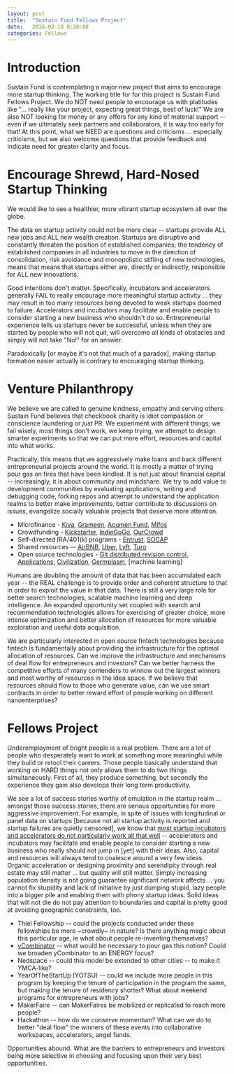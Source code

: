 ```yaml
---
layout: post
title:  "Sustain Fund Fellows Project"
date:   2016-02-18 8:30:00
categories: Fellows
---
```

# Introduction
Sustain Fund is contemplating a major new project that aims to encourage more startup thinking.  The working title for for this project is Sustain Fund Fellows Project.  We do NOT need people to encourage us with platitudes like "... really like your project, expecting great things, best of luck!"  We are also NOT looking for money or any offers for any kind of material support -- even if we ultimately seek partners and collaborators, it is way too early for that!  At this point, what we NEED are questions and criticisms ... especially criticisms, but we also welcome questions that provide feedback and indicate need for greater clarity and focus.

# Encourage Shrewd, Hard-Nosed Startup Thinking

We would like to see a healthier, more vibrant startup ecosystem all over the globe.  

The data on startup activity could not be more clear -- startups provide ALL new jobs and ALL new wealth creation.  Startups are disruptive and constantly threaten the position of established companies; the tendency of established companies in all industries to move in the direction of consolidation, risk avoidance and monopolistic stifling of new technologies, means that means that startups either are, directly or indirectly, responsible for ALL new innovations.

Good intentions don't matter.  Specifically, incubators and accelerators generally FAIL to really encourage more meaningful startup activity ... they may result in too many resources being devoted to weak startups doomed to failure.  Accelerators and incubators may facilitate and enable people to consider starting a new business who shouldn't do so.  Entrepreneurial experience tells us startups never be successful, unless when they are started by people who will not quit, will overcome all kinds of obstacles and simply will not take "No!" for an answer.  

Paradoxically [or maybe it's not that much of a paradox], making startup formation easier actually is contrary to encouraging startup thinking.

# Venture Philanthropy
We believe we are called to genuine kindness, empathy and serving others.  Sustain Fund believes that checkbook charity is idiot compassion or conscience laundering or *just* PR.  We experiment with different things; we fail wisely, most things don't work, we keep trying, we attempt to design smarter experiments so that we can put more effort, resources and capital into what works.

Practically, this means that we aggressively make loans and back different entrepreneurial projects around the world. It is mostly a matter of trying pour gas on fires that have been kindled. It is not just about financial capital -- increasingly, it is about community and mindshare. We try to add value to development communities by evaluating applications, writing and debugging code, forking repos and attempt to understand the application realms to better make improvements, better contribute to discussions on issues, evangelize socially valuable projects that deserve more attention.  

* Microfinance - [Kiva](https://fellowsblog.kiva.org/), [Grameen](http://www.grameenfoundation.org/jobs/grameen-foundation-fellow), [Acumen Fund](http://acumen.org/blog/fellows/), [Mifos](http://mifos.org/)
* Crowdfunding - [Kickstarter](https://www.krowdster.co/backer-directory), [IndieGoGo](https://www.indiegogo.com/partners/kiva), [OurCrowd](http://blog.ourcrowd.com/)
* Self-directed IRA/401(k) programs - [Entrust](http://www.theentrustgroup.com/learning-center), [SOCAP](http://socialcapitalmarkets.net/)
* Shared resources -- [AirBNB](http://blog.airbnb.com/), [Uber](https://devblog.uber.com/), [Lyft](http://blog.lyft.com/), [Turo](https://turo.com/how-turo-works)
* Open source technologies - [Git distributed revision control](https://github.com/blog), [Applications](http://aosabook.org/en/index.html), [Civilization](http://opensourceecology.org/), [Germplasm](http://opengermplasm.info/), [machine learning]

Humans are doubling the amount of data that has been accumulated each year -- the REAL challenge is to provide order and coherent structure to that in order to exploit the value in that data. There is still a very large role for better search technologies, scalable machine learning and deep intelligence.  An expanded opportunity set coupled with search and recommendation technologies allows for exercising of greater choice, more intense optimization and better allocation of resources for more valuable exploration and useful data acquisition.  

We are particularly interested in open source fintech technologies because fintech is fundamentally about providing the infrastructure for the optimal allocation of resources. Can we improve the infrastructure and mechanisms of deal flow for entrepreneurs and investors?  Can we better harness the competitive efforts of many contenders to winnow out the largest winners and most worthy of resources in the idea space.  If we believe that resources should flow to those who generate value, can we use smart contracts in order to better reward effort of people working on different nanoenterprises?


# Fellows Project

Underemployment of bright people is a real problem.  There are a lot of people who desperately want to work at something more meaningful while they build or retool their careers.  Those people basically understand that working on HARD things not only allows them to do two things simultaneously.  First of all, they produce something, but secondly the experience they gain also develops their long term productivity.

We see a lot of success stories worthy of emulation in the startup realm ... amongst those success stories, there are serious opportunities for more aggressive improvement.  For example, in spite of issues with longitudinal or panel data on startups [because not all startup activity is reported and startup failures are quietly censored], we know that [most startup incubators and accelerators do not particularly work all that well](http://thenextweb.com/insider/2015/05/18/why-startup-incubators-dont-work/) -- accelerators and incubators may facilitate and enable people to consider starting a new business who really should not jump in [yet] with their ideas.  Also, capital and resources will always tend to coalesce around a very few ideas.  Organic acceleration or designing proximity and serendipity through real estate may still matter ... but quality will still matter. Simply increasing population density is not going guarantee significant network affects ... you cannot fix stupidity and lack of initiative by just dumping stupid, lazy people into a bigger pile and enabling them with phony startup ideas. Solid ideas that will not die do not pay attention to boundaries and capital is pretty good at avoiding geographic constraints, too.

* Thiel Fellowship -- could the projects conducted under these fellowships be more ~crowdly~ in nature? Is there anything magic about this particular age, ie what about people re-inventing themselves?  
* [yCombinator](http://www.ycombinator.com/faq/) -- what would be necessary to pour gas this notion?  Could we broaden yCombinator to an ENERGY focus?
* Nedspace -- could this model be extended to other cities -- to make it YMCA-like?
* YearOfTheStartUp (YOTSU) -- could we include more people in this program by keeping the tenure of participation in the program the same, but making the tenure of residency shorter?  What about weekend programs for entrepreneurs with jobs?
* MakerFaire -- can MakerFaires be mobilized or replicated to reach more people?  
* Hackathon -- how do we conserve momentum?  What can we do to better "deal flow" the winners of these events into collaborative workspaces, accelerators, angel funds.

Opportunities abound. What are the barriers to entrepreneurs and investors being more selective in choosing and focusing upon their very best opportunities.   
